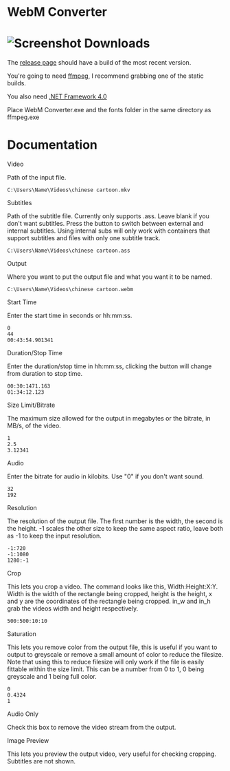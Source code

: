 WebM Converter
=========
![Screenshot](https://a.pomf.cat/lojrig.png)
Downloads
=========
The [release page](https://github.com/Wsheerio/webmConverter/releases) should have a build of the most recent version.

You're going to need [ffmpeg](http://ffmpeg.zeranoe.com/builds/), I recommend grabbing one of the static builds.

You also need [.NET Framework 4.0](https://www.microsoft.com/en-us/download/details.aspx?id=17851)

Place WebM Converter.exe and the fonts folder in the same directory as ffmpeg.exe

Documentation
=========

Video

Path of the input file.

    C:\Users\Name\Videos\chinese cartoon.mkv

Subtitles

Path of the subtitle file. Currently only supports .ass. Leave blank if you don't want subtitles. Press the button to switch between external and internal subtitles. Using internal subs will only work with containers that support subtitles and files with only one subtitle track.

    C:\Users\Name\Videos\chinese cartoon.ass
    
Output

Where you want to put the output file and what you want it to be named.

    C:\Users\Name\Videos\chinese cartoon.webm

Start Time

Enter the start time in seconds or hh:mm:ss.

    0
    44
    00:43:54.901341

Duration/Stop Time

Enter the duration/stop time in hh:mm:ss, clicking the button will change from duration to stop time.

    00:30:1471.163
    01:34:12.123

Size Limit/Bitrate

The maximum size allowed for the output in megabytes or the bitrate, in MB/s, of the video.

    1
    2.5
    3.12341

Audio

Enter the bitrate for audio in kilobits. Use "0" if you don't want sound.

    32
    192

Resolution

The resolution of the output file. The first number is the width, the second is the height. -1 scales the other size to keep the same aspect ratio, leave both as -1 to keep the input resolution.

    -1:720
    -1:1080
    1280:-1

Crop

This lets you crop a video\. The command looks like this, Width:Height:X:Y. Width is the width of the rectangle being cropped, height is the height, x and y are the coordinates of the rectangle being cropped. in_w and in_h grab the videos width and height respectively.

    500:500:10:10

Saturation

This lets you remove color from the output file, this is useful if you want to output to greyscale or remove a small amount of color to reduce the filesize. Note that using this to reduce filesize will only work if the file is easily fittable within the size limit. This can be a number from 0 to 1, 0 being greyscale and 1 being full color.

    0
    0.4324
    1

Audio Only

Check this box to remove the video stream from the output.

Image Preview

This lets you preview the output video, very useful for checking cropping. Subtitles are not shown.
